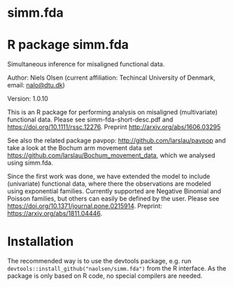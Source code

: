 # simm.fda
# R package simm.fda
Simultaneous inference for misaligned functional data.

Author: Niels Olsen (current affiliation: Techincal University of Denmark, email: nalo@dtu.dk)

Version: 1.0.10


This is an R package for performing analysis on misaligned (multivariate) functional data. Please see simm-fda-short-desc.pdf and https://doi.org/10.1111/rssc.12276. Preprint http://arxiv.org/abs/1606.03295

See also the related package pavpop: http://github.com/larslau/pavpop and take a look at the Bochum arm movement data set https://github.com/larslau/Bochum_movement_data, which we analysed using simm.fda.


Since the first work was done, we have extended the model to include (univariate) functional data, where there the observations are modeled using exponential families. Currently supported are Negative Binomial and Poisson families, but others can easily be defined by the user.
Please see https://doi.org/10.1371/journal.pone.0215914. Preprint: https://arxiv.org/abs/1811.04446.


# Installation 
The recommended way is to use the devtools package, e.g. run `devtools::install_github("naolsen/simm.fda")` from the R interface.
As the package is only based on R code, no special compilers are needed. 
